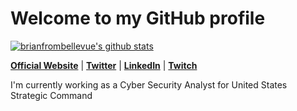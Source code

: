 <!--<p>
  <a href=""><img src="" alt="brianfrombellevue Banner"></a>
</p>-->
<h1>Welcome to my GitHub profile</h1>

<p>
  <a href="https://github.com/edisonlee55"><img src="https://github-readme-stats.vercel.app/api?username=brianfrombellevue&hide_border=true&show_icons=true" alt="brianfrombellevue's github stats"></a>
</p>

<p>
  <strong><a href="https://www.briandoes.dev">Official Website</a></strong> |
  <strong><a href="https://twitter.com/brianfrombellevue">Twitter</a></strong> |
  <strong><a href="https://www.linkedin.com/in/brian-heidrich-2ab90488/">LinkedIn</a></strong> |
  <strong><a href="https://www.twitch.tv/brianfrombellevue">Twitch</a></strong>
</p>

<p>I'm currently working as a Cyber Security Analyst for United States Strategic Command</p>
